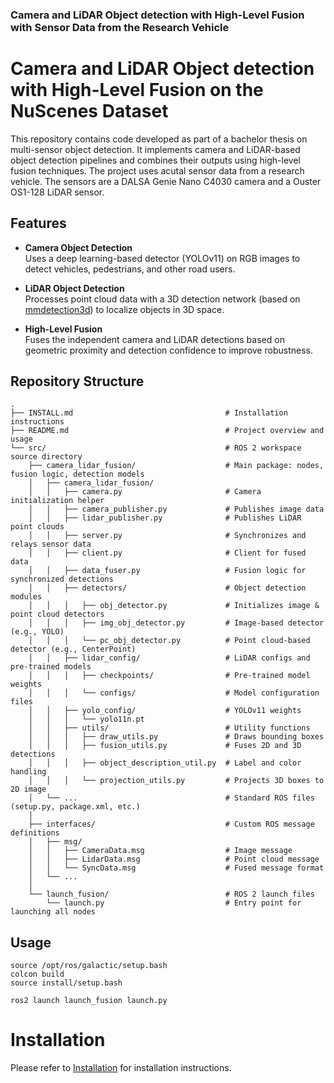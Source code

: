 ### Camera and LiDAR Object detection with High-Level Fusion with Sensor Data from the Research Vehicle


# Camera and LiDAR Object detection with High-Level Fusion on the NuScenes Dataset

This repository contains code developed as part of a bachelor thesis on multi-sensor object detection. It implements camera and LiDAR-based object detection pipelines and combines their outputs using high-level fusion techniques. The project uses acutal sensor data from a research vehicle. The sensors are a DALSA Genie Nano C4030 camera and a Ouster OS1-128 LiDAR sensor. 

## Features
- **Camera Object Detection**  
  Uses a deep learning-based detector (YOLOv11) on RGB images to detect vehicles, pedestrians, and other road users.

- **LiDAR Object Detection**  
  Processes point cloud data with a 3D detection network (based on [mmdetection3d](https://github.com/open-mmlab/mmdetection3d)) to localize objects in 3D space.

- **High-Level Fusion**  
  Fuses the independent camera and LiDAR detections based on geometric proximity and detection confidence to improve robustness.

## Repository Structure

```
.
├── INSTALL.md                                  # Installation instructions
├── README.md                                   # Project overview and usage
└── src/                                        # ROS 2 workspace source directory
    ├── camera_lidar_fusion/                    # Main package: nodes, fusion logic, detection models
    │   ├── camera_lidar_fusion/
    │   │   ├── camera.py                       # Camera initialization helper
    │   │   ├── camera_publisher.py             # Publishes image data
    │   │   ├── lidar_publisher.py              # Publishes LiDAR point clouds
    │   │   ├── server.py                       # Synchronizes and relays sensor data
    │   │   ├── client.py                       # Client for fused data
    │   │   ├── data_fuser.py                   # Fusion logic for synchronized detections
    │   │   ├── detectors/                      # Object detection modules
    │   │   │   ├── obj_detector.py             # Initializes image & point cloud detectors
    │   │   │   ├── img_obj_detector.py         # Image-based detector (e.g., YOLO)
    │   │   │   └── pc_obj_detector.py          # Point cloud-based detector (e.g., CenterPoint)
    │   │   ├── lidar_config/                   # LiDAR configs and pre-trained models
    │   │   │   ├── checkpoints/                # Pre-trained model weights
    │   │   │   └── configs/                    # Model configuration files
    │   │   ├── yolo_config/                    # YOLOv11 weights
    │   │   │   └── yolo11n.pt
    │   │   ├── utils/                          # Utility functions
    │   │   │   ├── draw_utils.py               # Draws bounding boxes
    │   │   │   ├── fusion_utils.py             # Fuses 2D and 3D detections
    │   │   │   ├── object_description_util.py  # Label and color handling
    │   │   │   └── projection_utils.py         # Projects 3D boxes to 2D image
    │   └── ...                                 # Standard ROS files (setup.py, package.xml, etc.)
    │
    ├── interfaces/                             # Custom ROS message definitions
    │   ├── msg/            
    │   │   ├── CameraData.msg                  # Image message
    │   │   ├── LidarData.msg                   # Point cloud message
    │   │   └── SyncData.msg                    # Fused message format
    │   └── ...
    │
    └── launch_fusion/                          # ROS 2 launch files
        └── launch.py                           # Entry point for launching all nodes
```

## Usage
```
source /opt/ros/galactic/setup.bash
colcon build
source install/setup.bash

ros2 launch launch_fusion launch.py
```

# Installation
Please refer to [Installation](INSTALL.md) for installation instructions.